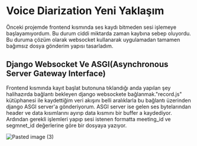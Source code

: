 # Voice Diarization Yeni Yaklaşım

Önceki projemde frontend kısmında ses kaydı bitmeden sesi işlemeye başlayamıyordum. Bu durum ciddi miktarda zaman kaybına sebep oluyordu. Bu duruma çözüm olarak websocket kullanarak uygulamadan tamamen bağımsız dosya gönderim yapısı tasarladım.

## Django Websocket Ve ASGI(Asynchronous Server Gateway Interface)

Frontend kısmında kayıt başlat butonuna tıklandığı anda yapılan şey halihazırda bağlantı bekleyen django websockete bağlanmak."record.js" kütüphanesi ile kaydettiğim veri akışını belli aralıklarla bu bağlantı üzerinden django ASGI server'a gönderiyorum. ASGI server ise gelen ses bytelarından header ve data kısımlarını ayırıp data kısmını bir buffer a kaydediyor. Ardından gerekli işlemleri yapıp sesi istenen formatta meeting_id ve segmnet_id değerlerine göre bir dosyaya yazıyor.

![Pasted image (3)](https://github.com/user-attachments/assets/2c65deb3-cbe4-4105-9d84-951e07ffca1c)
